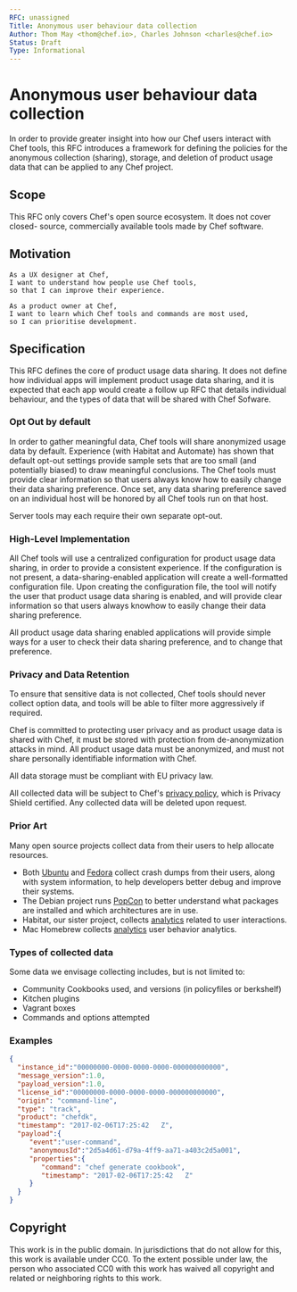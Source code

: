 ```yaml
---
RFC: unassigned
Title: Anonymous user behaviour data collection
Author: Thom May <thom@chef.io>, Charles Johnson <charles@chef.io>
Status: Draft
Type: Informational
---
```


# Anonymous user behaviour data collection

In order to provide greater insight into how our Chef users interact with Chef
tools, this RFC introduces a framework for defining the policies for the
anonymous collection (sharing), storage, and deletion of product usage data
that can be applied to any Chef project.

## Scope

This RFC only covers Chef's open source ecosystem. It does not cover closed-
source, commercially available tools made by Chef software.

## Motivation

    As a UX designer at Chef,
    I want to understand how people use Chef tools,
    so that I can improve their experience.

    As a product owner at Chef,
    I want to learn which Chef tools and commands are most used,
    so I can prioritise development.

## Specification

This RFC defines the core of product usage data sharing. It does not define how
individual apps will implement product usage data sharing, and it is expected
that each app would create a follow up RFC that details individual behaviour,
and the types of data that will be shared with Chef Sofware.

### Opt Out by default

In order to gather meaningful data, Chef tools will share anonymized usage data
by default. Experience (with Habitat and Automate) has shown that default
opt-out settings provide sample sets that are too small (and potentially 
biased) to draw meaningful conclusions.  The Chef tools must provide clear 
information so that users always know how to easily change their data sharing
preference. Once set, any data sharing preference saved on an individual host
will be honored by all Chef tools run on that host.

Server tools may each require their own separate opt-out.

### High-Level Implementation

All Chef tools will use a centralized configuration for product usage data
sharing, in order to provide a consistent experience. If the configuration is
not present, a data-sharing-enabled application will create a well-formatted
configuration file. Upon creating the configuration file, the tool will notify
the user that product usage data sharing is enabled, and will provide clear 
information so that users always knowhow to easily change their data sharing
preference.

All product usage data sharing enabled applications will provide simple ways 
for a user to check their data sharing preference, and to change that
preference.

### Privacy and Data Retention

To ensure that sensitive data is not collected, Chef tools should never
collect option data, and tools will be able to filter more aggressively
if required.

Chef is committed to protecting user privacy and as product usage data is
shared with Chef, it must be stored with protection from de-anonymization
attacks in mind. All product usage data must be anonymized, and must not
share personally identifiable information with Chef.

All data storage must be compliant with EU privacy law.

All collected data will be subject to Chef's [privacy policy](https://www.chef.io/privacy-policy/),
which is Privacy Shield certified. Any collected data will be deleted upon
request.

### Prior Art

Many open source projects collect data from their users to help allocate
resources. 
* Both [Ubuntu](https://wiki.ubuntu.com/Apport) and
[Fedora](https://retrace.fedoraproject.org/) collect crash dumps from their
users, along with system information, to help developers better debug and
improve their systems. 
* The Debian project runs [PopCon](https://popcon.debian.org/) to better
understand what packages are installed and which architectures are in
use.
* Habitat, our sister project, collects [analytics](https://www.habitat.sh/docs/about-analytics/)
related to user interactions.
* Mac Homebrew collects [analytics](https://github.com/Homebrew/brew/blob/master/docs/Analytics.md) user behavior analytics.

### Types of collected data

Some data we envisage collecting includes, but is not limited to:

 - Community Cookbooks used, and versions (in policyfiles or berkshelf)
 - Kitchen plugins
 - Vagrant boxes
 - Commands and options attempted

### Examples

```json
{
  "instance_id":"00000000-0000-0000-0000-000000000000",
  "message_version":1.0,
  "payload_version":1.0,
  "license_id":"00000000-0000-0000-0000-000000000000",
  "origin": "command-line",
  "type": "track",
  "product": "chefdk",
  "timestamp": "2017-02-06T17:25:42   Z",
  "payload":{  
     "event":"user-command",
	 "anonymousId":"2d5a4d61-d79a-4ff9-aa71-a403c2d5a001",
     "properties":{  
        "command": "chef generate cookbook",
        "timestamp": "2017-02-06T17:25:42   Z"
     }
  } 
}
```

## Copyright

This work is in the public domain. In jurisdictions that do not allow for this,
this work is available under CC0. To the extent possible under law, the person
who associated CC0 with this work has waived all copyright and related or
neighboring rights to this work.
